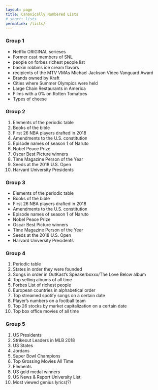 ```yaml
---
layout: page
title: Canonically Numbered Lists
# short: lists
permalink: /lists/
---
```


### Group 1

- Netflix ORIGINAL serieses
- Former cast members of SNL
- people on forbes richest people list
- baskin robbins ice cream flavors
- recipients of the MTV VMAs Michael Jackson Video Vanguard Award
- Brands owned by Kraft
- Cities where Summer Olympics were held
- Large Chain Restaurants in America
- Films with a 0% on Rotten Tomatoes
- Types of cheese

### Group 2

1. Elements of the periodic table
2. Books of the bible
3. First 26 NBA players drafted in 2018
4. Amendments to the U.S. constitution
5. Episode names of season 1 of Naruto
6. Nobel Peace Prize
7. Oscar Best Picture winners
8. Time Magazine Person of the Year
9. Seeds at the 2018 U.S. Open
10. Harvard University Presidents

### Group 3

- Elements of the periodic table
- Books of the bible
- First 26 NBA players drafted in 2018
- Amendments to the U.S. constitution
- Episode names of season 1 of Naruto
- Nobel Peace Prize
- Oscar Best Picture winners
- Time Magazine Person of the Year
- Seeds at the 2018 U.S. Open
- Harvard University Presidents

### Group 4

1. Periodic table
2. States in order they were founded
3. Songs in order in OutKast’s Speakerboxxx/The Love Below album
4. Top selling albums of all time
5. Forbes List of richest people
6. European countries in alphabetical order
7. Top streamed spotify songs on a certain date
8. Player’s numbers on a football team
9. Top 26 stocks by market capitalization on a certain date
10. Top box office movies of all time

### Group 5

1. US Presidents
2. Strikeout Leaders in MLB 2018
3. US States
4. Jordans
5. Super Bowl Champions
6. Top Grossing Movies All Time
7. Elements
8. US gold medal winners
9. US News & Report University List
10. Most viewed genius lyrics(?)
